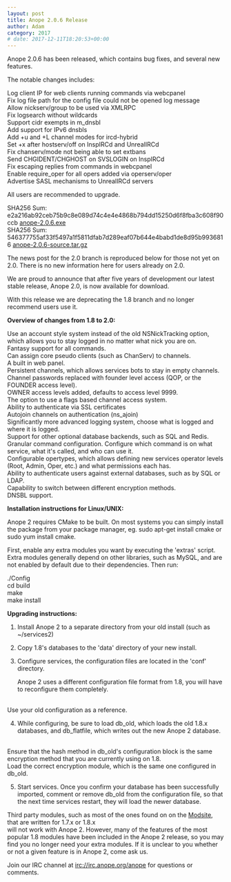 ```yaml
---
layout: post
title: Anope 2.0.6 Release
author: Adam
category: 2017
# date: 2017-12-11T18:20:53+00:00
---
```


Anope 2.0.6 has been released, which contains bug fixes, and several new features.

The notable changes includes:

Log client IP for web clients running commands via webcpanel
<br/>
Fix log file path for the config file could not be opened log message
<br/>
Allow nickserv/group to be used via XMLRPC
<br/>
Fix logsearch without wildcards
<br/>
Support cidr exempts in m_dnsbl
<br/>
Add support for IPv6 dnsbls
<br/>
Add +u and +L channel modes for ircd-hybrid
<br/>
Set +x after hostserv/off on InspIRCd and UnrealIRCd
<br/>
Fix chanserv/mode not being able to set extbans
<br/>
Send CHGIDENT/CHGHOST on SVSLOGIN on InspIRCd
<br/>
Fix escaping replies from commands in webcpanel
<br/>
Enable require_oper for all opers added via operserv/oper
<br/>
Advertise SASL mechanisms to UnrealIRCd servers


All users are recommended to upgrade.

SHA256 Sum: e2a216ab92ceb75b9c8e089d74c4e4e4868b794dd15250d6f8fba3c608f90ccb  <a href="https://github.com/anope/anope/releases/download/2.0.6/anope-2.0.6.exe">anope-2.0.6.exe</a><br/>
SHA256 Sum: 546377755af33f5497a1f5811dfab7d289eaf07b644e4babd1de8d95b9936816  <a href="https://github.com/anope/anope/releases/download/2.0.6/anope-2.0.6-source.tar.gz">anope-2.0.6-source.tar.gz</a><br/>


The news post for the 2.0 branch is reproduced below for those not yet on 2.0. There is no new information here for users already on 2.0.



We are proud to announce that after five years of development our latest stable release, Anope 2.0, is now available for download.

With this release we are deprecating the 1.8 branch and no longer recommend users use it.

<b>Overview of changes from 1.8 to 2.0:</b>

Use an account style system instead of the old NSNickTracking option, which allows you to stay logged in no matter what nick you are on.
<br/>
Fantasy support for all commands.
<br/>
Can assign core pseudo clients (such as ChanServ) to channels.
<br/>
A built in web panel.
<br/>
Persistent channels, which allows services bots to stay in empty channels.
<br/>
Channel passwords replaced with founder level access (QOP, or the FOUNDER access level).
<br/>
OWNER access levels added, defaults to access level 9999.
<br/>
The option to use a flags based channel access system.
<br/>
Ability to authenticate via SSL certificates
<br/>
Autojoin channels on authentication (ns_ajoin)
<br/>
Significantly more advanced logging system, choose what is logged and where it is logged.
<br/>
Support for other optional database backends, such as SQL and Redis.
<br/>
Granular command configuration. Configure which command is on what service, what it's called, and who can use it.
<br/>
Configurable opertypes, which allows defining new services operator levels (Root, Admin, Oper, etc.) and what permissions each has.
<br/>
Ability to authenticate users against external databases, such as by SQL or LDAP.
<br/>
Capability to switch between different encryption methods.
<br/>
DNSBL support.


<b>Installation instructions for Linux/UNIX:</b>

Anope 2 requires CMake to be built. On most systems you can simply install the package from your package manager, eg. sudo apt-get install cmake or sudo yum install cmake.

First, enable any extra modules you want by executing the 'extras' script. Extra modules generally depend on other libraries, such as MySQL, and are not enabled by default due to their dependencies. Then run:

./Config
<br/>
cd build
<br/>
make
<br/>
make install

<b>Upgrading instructions:</b>

1) Install Anope 2 to a separate directory from your old install (such as ~/services2)

2) Copy 1.8's databases to the 'data' directory of your new install.

3) Configure services, the configuration files are located in the 'conf' directory.

   Anope 2 uses a different configuration file format from 1.8, you will have to reconfigure them completely.
<br/>
   Use your old configuration as a reference.

4) While configuring, be sure to load db_old, which loads the old 1.8.x databases, and db_flatfile, which writes out the new Anope 2 database.
<br/>
   Ensure that the hash method in db_old's configuration block is the same encryption method that you are currently using on 1.8.
<br/>
   Load the correct encryption module, which is the same one configured in db_old.

5) Start services. Once you confirm your database has been successfully imported, comment or remove db_old from the configuration file, so that the next time services restart, they will load the newer database.



Third party modules, such as most of the ones found on on the <a href="https://modules.anope.org">Modsite</a>, that are written for 1.7.x or 1.8.x
<br/>
will not work with Anope 2. However, many of the features of the most popular 1.8 modules have been included in the Anope 2 release, so you may find you no longer need your extra modules. If it is unclear to you whether or not a given feature is in Anope 2, come ask us.


Join our IRC channel at <a href="irc://irc.anope.org/anope">irc://irc.anope.org/anope</a> for questions or comments.
